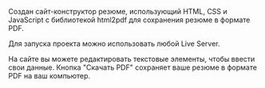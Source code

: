 Создан сайт-конструктор резюме, использующий HTML, CSS и JavaScript с библиотекой html2pdf для сохранения резюме в формате PDF.

Для запуска проекта можно использовать любой Live Server.

На сайте вы можете редактировать текстовые элементы, чтобы ввести свои данные. Кнопка "Скачать PDF" сохраняет ваше резюме в формате PDF на ваш компьютер.
